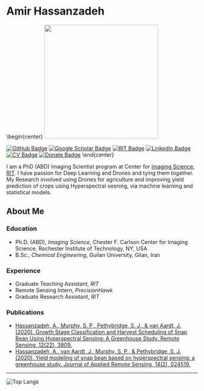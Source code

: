 # Amir Hassanzadeh
\begin{center}
<img src="https://drive.google.com/uc?export=view&id=10cBCaUyzqfoU1Udh3X_tnrXIPli_5wre" width="300">

[![GitHub Badge](https://img.shields.io/badge/Github-Profile-orange)](https://github.com/yxoos)
[![Google Scholar Badge](https://img.shields.io/badge/Google-Scholar-lightgrey)](https://scholar.google.com/citations?user=SlShE9EAAAAJ&hl=en)
[![RIT Badge](https://img.shields.io/badge/RIT-Student-orange)](https://www.rit.edu/dirs/students/amir-hassanzadeh)
[![LinkedIn Badge](https://img.shields.io/badge/My-LinkedIn-blue)](https://www.linkedin.com/in/amirhassanzadeh/)
[![CV Badge](https://img.shields.io/badge/My-CV-critical)](https://drive.google.com/file/d/1tmsLO3fvTLhLF_-hBUWnipuSTfVpn8su/view?usp=sharing)
[![Donate Badge](https://img.shields.io/badge/Donate-Buy%20me%20a%20coffee-yellowgreen.svg)](https://www.buymeacoffee.com/yxoos)
\end{center}

I am a PhD (ABD) Imaging Scientist program at Center for [Imaging Science](https://www.rit.edu/science/chester-f-carlson-center-imaging-science), [RIT](https://www.rit.edu/). I have passion for Deep Learning and Drones and tying them together. My Research involved using Drones for agriculture and improving yield prediction of crops using Hyperspectral sesning, via machine learning and statistical models.  


## About Me
### Education
- Ph.D. (ABD), *Imaging Science*, Chester F. Carlson Center for Imaging Science, Rochester Institute of Technology, NY, USA
- B.Sc., *Chemical Engineering*, Guilan University, Gilan, Iran

### Experience
- Graduate Teaching Assistant, *RIT*
- Remote Sensing Intern, *PrecisionHawk*
- Graduate Research Assistant, *RIT*

### Publications
- [Hassanzadeh, A., Murphy, S. P., Pethybridge, S. J., & van Aardt, J. (2020). Growth Stage
Classification and Harvest Scheduling of Snap Bean Using Hyperspectral Sensing: A
Greenhouse Study. Remote Sensing, 12(22), 3809.](https://www.mdpi.com/2072-4292/12/22/3809)
- [Hassanzadeh, A., van Aardt, J., Murphy, S. P., & Pethybridge, S. J. (2020). Yield modeling of
snap bean based on hyperspectral sensing: a greenhouse study. Journal of Applied Remote
Sensing, 14(2), 024519.](https://www.spiedigitallibrary.org/journals/journal-of-applied-remote-sensing/volume-14/issue-2/024519/Yield-modeling-of-snap-bean-based-on-hyperspectral-sensing/10.1117/1.JRS.14.024519.full?SSO=1)

---
![Top Langs](https://github-readme-stats.vercel.app/api/top-langs/?username=yxoos)